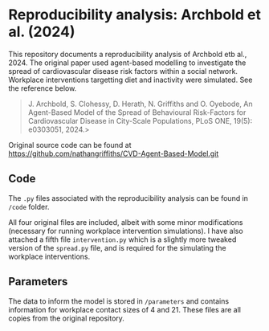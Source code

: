 # Reproducibility analysis: Archbold et al. (2024)

This repository documents a reproducibility analysis of Archbold etb al., 2024. The original paper used agent-based modelling to investigate the spread of cardiovascular disease risk factors within a social network. Workplace interventions targetting diet and inactivity were simulated. See the reference below.  

> J. Archbold, S. Clohessy, D. Herath, N. Griffiths and O. Oyebode, An Agent-Based Model of the Spread of Behavioural Risk-Factors for Cardiovascular Disease in City-Scale Populations, PLoS ONE, 19(5): e0303051, 2024.>

Original source code can be found at <https://github.com/nathangriffiths/CVD-Agent-Based-Model.git>

## Code

The `.py` files associated with the reproducibility analysis can be found in `/code` folder.

All four original files are included, albeit with some minor modifications (necessary for running workplace intervention simulations). I have also attached a fifth file `intervention.py` which is a slightly more tweaked version of the `spread.py` file, and is required for the simulating the workplace interventions. 

## Parameters

The data to inform the model is stored in `/parameters` and contains information for workplace contact sizes of 4 and 21. These files are all copies from the original repository. 